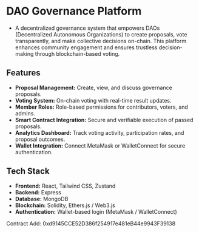 # DAO Governance Platform

- A decentralized governance system that empowers DAOs (Decentralized Autonomous Organizations) to create proposals, vote transparently, and make collective decisions on-chain. This platform enhances community engagement and ensures trustless decision-making through blockchain-based voting.

## Features
- **Proposal Management:** Create, view, and discuss governance proposals.
- **Voting System:** On-chain voting with real-time result updates.
- **Member Roles:** Role-based permissions for contributors, voters, and admins.
- **Smart Contract Integration:** Secure and verifiable execution of passed proposals.
- **Analytics Dashboard:** Track voting activity, participation rates, and proposal outcomes.
- **Wallet Integration:** Connect MetaMask or WalletConnect for secure authentication.



## Tech Stack
- **Frontend:** React, Tailwind CSS, Zustand
- **Backend:** Express
- **Database:** MongoDB
- **Blockchain:** Solidity, Ethers.js / Web3.js
- **Authentication:** Wallet-based login (MetaMask / WalletConnect)



Contract Add: 0xd9145CCE52D386f254917e481eB44e9943F39138
